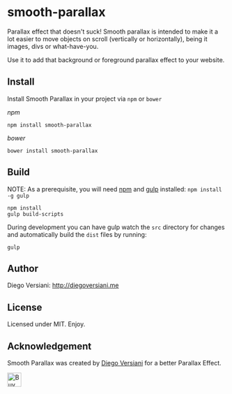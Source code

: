 # smooth-parallax

Parallax effect that doesn't suck! Smooth parallax is intended to make it a lot easier to move objects on scroll (vertically or horizontally), being it images, divs or what-have-you.

Use it to add that background or foreground parallax effect to your website.


## Install

Install Smooth Parallax in your project via `npm` or `bower`

*npm*
```
npm install smooth-parallax
```

*bower*
```
bower install smooth-parallax
```

## Build

NOTE: As a prerequisite, you will need [npm](https://npmjs.com/) and [gulp](http://gulpjs.com/) installed: `npm install -g gulp`

```
npm install
gulp build-scripts
```

During development you can have gulp watch the `src` directory for changes and automatically build the `dist` files by running:

```
gulp
```

## Author

Diego Versiani: http://diegoversiani.me

## License

Licensed under MIT. Enjoy.

## Acknowledgement

Smooth Parallax was created by [Diego Versiani](http://diegoversiani.me) for a better Parallax Effect.

<a href='https://ko-fi.com/A0212ZQ' target='_blank'><img height='32' style='border:0px;height:32px;' src='https://az743702.vo.msecnd.net/cdn/kofi3.png?v=a' border='0' alt='Buy Me a Coffee at ko-fi.com' /></a>